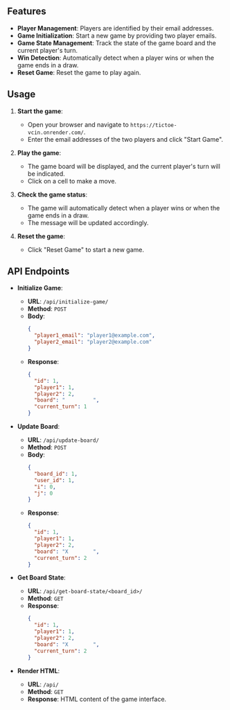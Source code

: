 ## Features

- **Player Management**: Players are identified by their email addresses.
- **Game Initialization**: Start a new game by providing two player emails.
- **Game State Management**: Track the state of the game board and the current player's turn.
- **Win Detection**: Automatically detect when a player wins or when the game ends in a draw.
- **Reset Game**: Reset the game to play again.

## Usage

1. **Start the game**:
   - Open your browser and navigate to `https://tictoe-vcin.onrender.com/`.
   - Enter the email addresses of the two players and click "Start Game".

2. **Play the game**:
   - The game board will be displayed, and the current player's turn will be indicated.
   - Click on a cell to make a move.

3. **Check the game status**:
   - The game will automatically detect when a player wins or when the game ends in a draw.
   - The message will be updated accordingly.

4. **Reset the game**:
   - Click "Reset Game" to start a new game.

## API Endpoints

- **Initialize Game**:
  - **URL**: `/api/initialize-game/`
  - **Method**: `POST`
  - **Body**:
    ```json
    {
      "player1_email": "player1@example.com",
      "player2_email": "player2@example.com"
    }
    ```
  - **Response**:
    ```json
    {
      "id": 1,
      "player1": 1,
      "player2": 2,
      "board": "         ",
      "current_turn": 1
    }
    ```

- **Update Board**:
  - **URL**: `/api/update-board/`
  - **Method**: `POST`
  - **Body**:
    ```json
    {
      "board_id": 1,
      "user_id": 1,
      "i": 0,
      "j": 0
    }
    ```
  - **Response**:
    ```json
    {
      "id": 1,
      "player1": 1,
      "player2": 2,
      "board": "X        ",
      "current_turn": 2
    }
    ```

- **Get Board State**:
  - **URL**: `/api/get-board-state/<board_id>/`
  - **Method**: `GET`
  - **Response**:
    ```json
    {
      "id": 1,
      "player1": 1,
      "player2": 2,
      "board": "X        ",
      "current_turn": 2
    }
    ```

- **Render HTML**:
  - **URL**: `/api/`
  - **Method**: `GET`
  - **Response**: HTML content of the game interface.